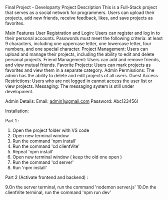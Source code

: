 Final Project - Developarty
Project Description
This is a Full-Stack project that serves as a social network for programmers.
Users can upload their projects, add new friends, receive feedback,
likes, and save projects as favorites.

Main Features
User Registration and Login: Users can register and log in to their personal accounts.
Passwords must meet the following criteria: at least 9 characters,
including one uppercase letter, one lowercase letter, four numbers, and one special character.
Project Management: Users can upload and manage their projects, including the ability to edit and delete personal projects.
Friend Management: Users can add and remove friends, and view mutual friends.
Favorite Projects: Users can mark projects as favorites and view them in a separate category.
Admin Permissions: The admin has the ability to delete and edit projects of all users.
Guest Access Restrictions: Users who are not logged in cannot access the user list or view projects.
Messaging: The messaging system is still under development.

Admin Details:
Email: admin1@gmail.com
Password: Abc123456!

Installation: 

Part 1 :

1. Open the project folder with VS code
2. Open new terminal window
3. Run the command 'npm install' 
4. Run the command 'cd clientVite'
5. Repeat 'npm install'
6. Open new terminal window ( keep the old one open )
7. Run the command 'cd server'
8. Run 'npm install'

Part 2 (Activate frontend and backend) :

9.On the server terminal, run the command 'nodemon server.js'
10.On the clientVite terminal, run the command 'npm run dev'

